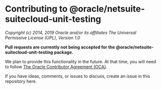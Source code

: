 # Contributing to @oracle/netsuite-suitecloud-unit-testing

*Copyright (c) 2014, 2019 Oracle and/or its affiliates The Universal Permissive License (UPL), Version 1.0*

**Pull requests are currently not being accepted for the @oracle/netsuite-suitecloud-unit-testing package.**

We plan to provide this functionality in the future. At that time, you will need to follow [The Oracle Contributor Agreement (OCA)](https://www.oracle.com/technetwork/community/oca-486395.html).

If you have ideas, comments, or issues to discuss, create an issue in this repository here.
<!---
Add a link to create an issue. Ideally, you'd click the link and the new issue window would pop up.
-->